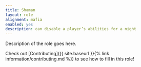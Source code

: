 ```yaml
---
title: Shaman
layout: role
alignment: mafia
enabled: yes
description: can disable a player’s abilities for a night
---
```


Description of the role goes here.

Check out [Contributing]({{ site.baseurl }}{% link information/contributing.md %}) to see how to fill in this role!
